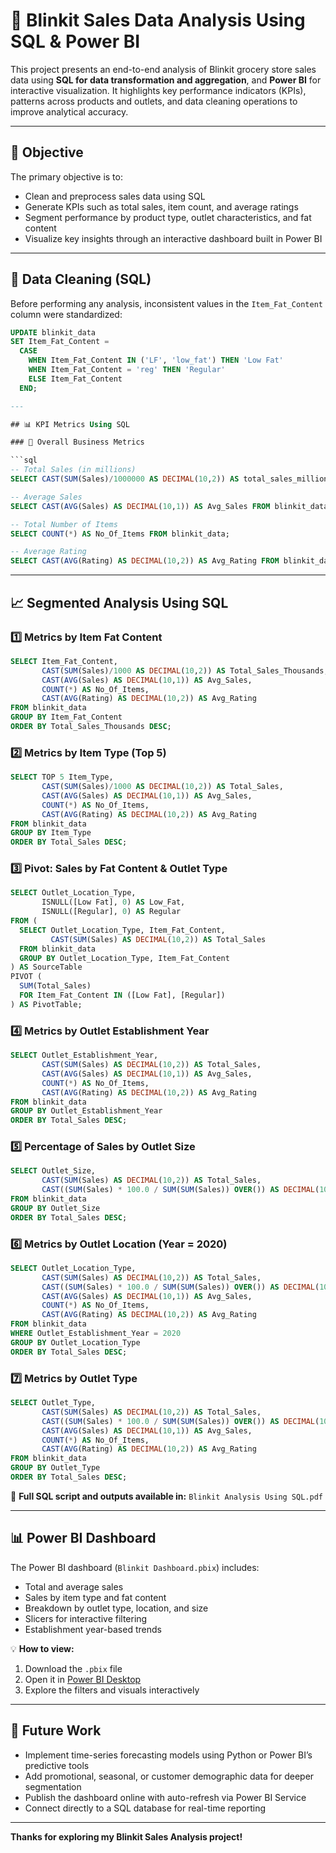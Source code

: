 # 🛒 Blinkit Sales Data Analysis Using SQL & Power BI

This project presents an end-to-end analysis of Blinkit grocery store sales data using **SQL for data transformation and aggregation**, and **Power BI** for interactive visualization. It highlights key performance indicators (KPIs), patterns across products and outlets, and data cleaning operations to improve analytical accuracy.

---

## 🎯 Objective

The primary objective is to:
- Clean and preprocess sales data using SQL
- Generate KPIs such as total sales, item count, and average ratings
- Segment performance by product type, outlet characteristics, and fat content
- Visualize key insights through an interactive dashboard built in Power BI

---

## 🧹 Data Cleaning (SQL)

Before performing any analysis, inconsistent values in the `Item_Fat_Content` column were standardized:

```sql
UPDATE blinkit_data
SET Item_Fat_Content = 
  CASE 
    WHEN Item_Fat_Content IN ('LF', 'low_fat') THEN 'Low Fat'
    WHEN Item_Fat_Content = 'reg' THEN 'Regular'
    ELSE Item_Fat_Content
  END;

---

## 📊 KPI Metrics Using SQL

### 🔹 Overall Business Metrics

```sql
-- Total Sales (in millions)
SELECT CAST(SUM(Sales)/1000000 AS DECIMAL(10,2)) AS total_sales_millions FROM blinkit_data;

-- Average Sales
SELECT CAST(AVG(Sales) AS DECIMAL(10,1)) AS Avg_Sales FROM blinkit_data;

-- Total Number of Items
SELECT COUNT(*) AS No_Of_Items FROM blinkit_data;

-- Average Rating
SELECT CAST(AVG(Rating) AS DECIMAL(10,2)) AS Avg_Rating FROM blinkit_data;
```

---

## 📈 Segmented Analysis Using SQL

### 1️⃣ Metrics by Item Fat Content

```sql
SELECT Item_Fat_Content, 
       CAST(SUM(Sales)/1000 AS DECIMAL(10,2)) AS Total_Sales_Thousands,
       CAST(AVG(Sales) AS DECIMAL(10,1)) AS Avg_Sales,
       COUNT(*) AS No_Of_Items,
       CAST(AVG(Rating) AS DECIMAL(10,2)) AS Avg_Rating
FROM blinkit_data
GROUP BY Item_Fat_Content
ORDER BY Total_Sales_Thousands DESC;
```

### 2️⃣ Metrics by Item Type (Top 5)

```sql
SELECT TOP 5 Item_Type,
       CAST(SUM(Sales)/1000 AS DECIMAL(10,2)) AS Total_Sales,
       CAST(AVG(Sales) AS DECIMAL(10,1)) AS Avg_Sales,
       COUNT(*) AS No_Of_Items,
       CAST(AVG(Rating) AS DECIMAL(10,2)) AS Avg_Rating
FROM blinkit_data
GROUP BY Item_Type
ORDER BY Total_Sales DESC;
```

### 3️⃣ Pivot: Sales by Fat Content & Outlet Type

```sql
SELECT Outlet_Location_Type,
       ISNULL([Low Fat], 0) AS Low_Fat,
       ISNULL([Regular], 0) AS Regular
FROM (
  SELECT Outlet_Location_Type, Item_Fat_Content,
         CAST(SUM(Sales) AS DECIMAL(10,2)) AS Total_Sales
  FROM blinkit_data
  GROUP BY Outlet_Location_Type, Item_Fat_Content
) AS SourceTable
PIVOT (
  SUM(Total_Sales)
  FOR Item_Fat_Content IN ([Low Fat], [Regular])
) AS PivotTable;
```

### 4️⃣ Metrics by Outlet Establishment Year

```sql
SELECT Outlet_Establishment_Year,
       CAST(SUM(Sales) AS DECIMAL(10,2)) AS Total_Sales,
       CAST(AVG(Sales) AS DECIMAL(10,1)) AS Avg_Sales,
       COUNT(*) AS No_Of_Items,
       CAST(AVG(Rating) AS DECIMAL(10,2)) AS Avg_Rating
FROM blinkit_data
GROUP BY Outlet_Establishment_Year
ORDER BY Total_Sales DESC;
```

### 5️⃣ Percentage of Sales by Outlet Size

```sql
SELECT Outlet_Size,
       CAST(SUM(Sales) AS DECIMAL(10,2)) AS Total_Sales,
       CAST((SUM(Sales) * 100.0 / SUM(SUM(Sales)) OVER()) AS DECIMAL(10,2)) AS Sales_Percentage
FROM blinkit_data
GROUP BY Outlet_Size
ORDER BY Total_Sales DESC;
```

### 6️⃣ Metrics by Outlet Location (Year = 2020)

```sql
SELECT Outlet_Location_Type,
       CAST(SUM(Sales) AS DECIMAL(10,2)) AS Total_Sales,
       CAST((SUM(Sales) * 100.0 / SUM(SUM(Sales)) OVER()) AS DECIMAL(10,2)) AS Sales_Percentage,
       CAST(AVG(Sales) AS DECIMAL(10,1)) AS Avg_Sales,
       COUNT(*) AS No_Of_Items,
       CAST(AVG(Rating) AS DECIMAL(10,2)) AS Avg_Rating
FROM blinkit_data
WHERE Outlet_Establishment_Year = 2020
GROUP BY Outlet_Location_Type
ORDER BY Total_Sales DESC;
```

### 7️⃣ Metrics by Outlet Type

```sql
SELECT Outlet_Type,
       CAST(SUM(Sales) AS DECIMAL(10,2)) AS Total_Sales,
       CAST((SUM(Sales) * 100.0 / SUM(SUM(Sales)) OVER()) AS DECIMAL(10,2)) AS Sales_Percentage,
       CAST(AVG(Sales) AS DECIMAL(10,1)) AS Avg_Sales,
       COUNT(*) AS No_Of_Items,
       CAST(AVG(Rating) AS DECIMAL(10,2)) AS Avg_Rating
FROM blinkit_data
GROUP BY Outlet_Type
ORDER BY Total_Sales DESC;
```

📄 **Full SQL script and outputs available in:** `Blinkit Analysis Using SQL.pdf`

---

## 📊 Power BI Dashboard

The Power BI dashboard (`Blinkit Dashboard.pbix`) includes:
- Total and average sales
- Sales by item type and fat content
- Breakdown by outlet type, location, and size
- Slicers for interactive filtering
- Establishment year-based trends

💡 **How to view:**
1. Download the `.pbix` file
2. Open it in [Power BI Desktop](https://powerbi.microsoft.com/)
3. Explore the filters and visuals interactively

---

## 🔮 Future Work

- Implement time-series forecasting models using Python or Power BI’s predictive tools
- Add promotional, seasonal, or customer demographic data for deeper segmentation
- Publish the dashboard online with auto-refresh via Power BI Service
- Connect directly to a SQL database for real-time reporting
 
---

**Thanks for exploring my Blinkit Sales Analysis project!**

